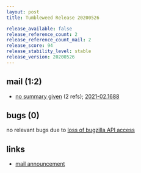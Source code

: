```yaml
---
layout: post
title: Tumbleweed Release 20200526

release_available: false
release_reference_count: 2
release_reference_count_mail: 2
release_score: 94
release_stability_level: stable
release_version: 20200526
---
```


## mail (1:2)

- [no summary given](https://github.com/boombatower/tumbleweed-review/issues/10) (2 refs); [2021-02.1688](https://github.com/boombatower/tumbleweed-review/issues/10)

## bugs (0)

<!--more-->

no relevant bugs due to [loss of bugzilla API access](https://bugzilla.opensuse.org/show_bug.cgi?id=1157722)



## links

- [mail announcement](https://github.com/boombatower/tumbleweed-review/issues/10)
